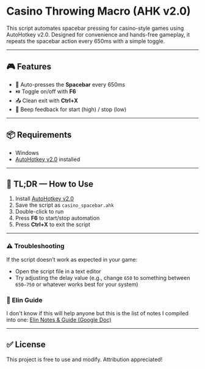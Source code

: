 # Casino Throwing Macro (AHK v2.0)

This script automates spacebar pressing for casino-style games using AutoHotkey v2.0. Designed for convenience and hands-free gameplay, it repeats the spacebar action every 650ms with a simple toggle.

---

## 🎮 Features

- 🔁 Auto-presses the **Spacebar** every 650ms
- ⏯️ Toggle on/off with **F6**
- 📤 Clean exit with **Ctrl+X**
- 🔔 Beep feedback for start (high) / stop (low)

---

## 📦 Requirements

- Windows
- [AutoHotkey v2.0](https://www.autohotkey.com/download/2.0/?C=M;O=A) installed

---

## 📝 TL;DR — How to Use

1. Install [AutoHotkey v2.0](https://www.autohotkey.com/download/2.0/?C=M;O=A)
2. Save the script as `casino_spacebar.ahk`
3. Double-click to run
4. Press **F6** to start/stop automation
5. Press **Ctrl+X** to exit the script

---

### ⚠️ Troubleshooting
If the script doesn’t work as expected in your game:
- Open the script file in a text editor
- Try adjusting the delay value (e.g., change `650` to something between `650–750` or whatever works best for your system)

### 📄 Elin Guide
I don't know if this will help anyone but this is the list of notes I compiled into one:
[Elin Notes & Guide (Google Doc)](https://docs.google.com/document/d/1jMifIwSvQHlhra6CqjAjKBuCrleyYlN1FRARq5AYFtM/edit?usp=sharing)

---

## ✅ License

This project is free to use and modify. Attribution appreciated!
